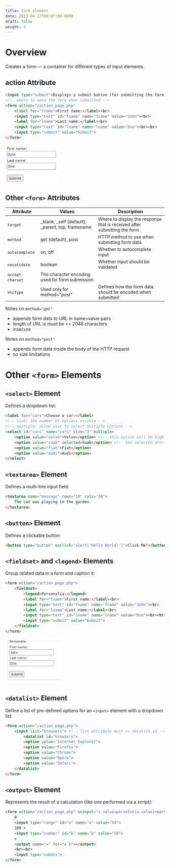 ```yaml
---
title: form element
date: 2023-04-27T08:07:00-0600
draft: false
weight: 1
---
```


# Overview
Creates a form — a container for different types of input elements.

## action Attribute
```html
<input type="submit">Displays a submit button (for submitting the form)
<!-- where to send the form when submitted -->
<form action="/action_page.php" 
    <label for="fname">First name:</label><br>
    <input type="text" id="fname" name="fname" value="John"><br>
    <label for="lname">Last name:</label><br>
    <input type="text" id="lname" name="lname" value="Doe"><br><br>
    <input type="submit" value="Submit">
</form>
```
<img alt="" src="xHTML_Forms---form--Element-image1.png" style="width:1.74167in;height:1.28333in" />   

## Other `<form>` Attributes
| Attribute        | Values                                           | Description                                                              |
| ---------------- | ------------------------------------------------ | ------------------------------------------------------------------------ |
| `target`         | _blank, _self (default), _parent, top, framename | Where to display the response that is received after submitting the form |
| `method`         | get (default), post                              | HTTP method to use when submitting form data                             |
| `autocomplete`   | on, off                                          | Whether to autocomplete input                                            |
| `novalidate`     | boolean                                          | Whether input should be validated                                        |
| `accept-charset` | The character encoding used for form submission  |
| `enctype`        | Used only for method="post"                      | Defines how the form data should be encoded when submitted               |


Notes on `method="get"`
- appends form data to URL in name=value pairs
- length of URL is must be <= 2048 characters
- insecure

Notes on `method="post"`
- appends form data inside the body of the HTTP request
- no size limitations

# Other `<form>` Elements
## `<select>` Element
Defines a dropdown list:
```html
<label for="cars">Choose a car:</label>
<!-- size: the number of options visible -->
<!-- multiple: allow user to select multiple options -->
<select id="cars" name="cars" size="3" multiple> 
    <option value="volvo">Volvo</option> <!-- this option will be highlighted since its first -->
    <option value="saab" selected>Saab</option> <!-- the selected attribute would override the above -->
    <option value="fiat">Fiat</option>
    <option value="audi">Audi</option>
</select>
```

## `<textarea>` Element
Defines a multi-line input field:
```html
<textarea name="message" rows="10" cols="30">
    The cat was playing in the garden.
</textarea>
```

## `<button>` Element
Defines a clickable button:
```html
<button type="button" onclick="alert('Hello World!')">Click Me!</button>
```

## `<fieldset>` and `<legend>` Elements
Group related data in a form and caption it:
```html
<form action="/action_page.php">
    <fieldset>
        <legend>Personalia:</legend>
        <label for="fname">First name:</label><br>
        <input type="text" id="fname" name="fname" value="John"><br>
        <label for="lname">Last name:</label><br>
        <input type="text" id="lname" name="lname" value="Doe"><br><br>
        <input type="submit" value="Submit">
    </fieldset>
</form>
```
<img alt="" src="xHTML_Forms---form--Element-image2.png" style="width:1.88333in;height:1.5in" />  

## `<datalist>` Element
Define a list of pre-defined options for an `<input>` element with a dropdown list:
```html
<form action="/action_page.php">
    <input list="browsers"> <!-- list attribute must == datalist id -->
        <datalist id="browsers">
        <option value="Internet Explorer">
        <option value="Firefox">
        <option value="Chrome">
        <option value="Opera">
        <option value="Safari">
    </datalist>
</form>
```

## `<output>` Element
Represents the result of a calculation (like one performed via a script):
```html
<form action="/action_page.php" oninput="x.value=parseInt(a.value)+parseInt(b.value)">
    0
    <input type="range" id="a" name="a" value="50">
    100 +
    <input type="number" id="b" name="b" value="50">
    =
    <output name="x" for="a b"></output>
    <br><br>
    <input type="submit">
</form>
```
